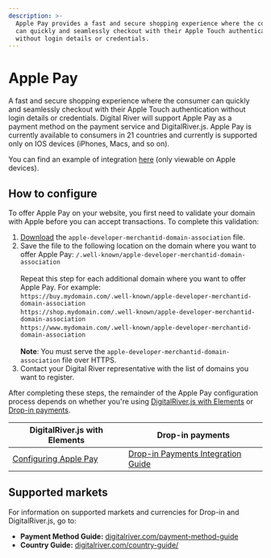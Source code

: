 ```yaml
---
description: >-
  Apple Pay provides a fast and secure shopping experience where the consumer
  can quickly and seamlessly checkout with their Apple Touch authentication
  without login details or credentials.
---
```


# Apple Pay

A fast and secure shopping experience where the consumer can quickly and seamlessly checkout with their Apple Touch authentication without login details or credentials. Digital River will support Apple Pay as a payment method on the payment service and DigitalRiver.js. Apple Pay is currently available to consumers in 21 countries and currently is supported only on IOS devices (iPhones, Macs, and so on).&#x20;

You can find an example of integration [here](https://drh.img.digitalriver.com/DRHM/Storefront/Site/drdod15/pb/multimedia/applepay.html) (only viewable on Apple devices).

## How to configure

To offer Apple Pay on your website, you first need to validate your domain with Apple before you can accept transactions. To complete this validation:

1. [Download](https://drapi.io/docs/apple-pay/apple-developer-merchantid-domain-association) the `apple-developer-merchantid-domain-association` file.
2. Save the file to the following location on the domain where you want to offer Apple Pay: `/.well-known/apple-developer-merchantid-domain-association` \
   \
   Repeat this step for each additional domain where you want to offer Apple Pay. For example:\
   `https://buy.mydomain.com/.well-known/apple-developer-merchantid-domain-association`\
   `https://shop.mydomain.com/.well-known/apple-developer-merchantid-domain-association`\
   `https://www.mydomain.com/.well-known/apple-developer-merchantid-domain-association` \
   \
   **Note**: You must serve the `apple-developer-merchantid-domain-association` file over HTTPS.
3. Contact your Digital River representative with the list of domains you want to register.

After completing these steps, the remainder of the Apple Pay configuration process depends on whether you're using [DigitalRiver.js with Elements](../payments-solutions/digitalriver.js/) or[ Drop-in payments](../payments-solutions/drop-in/).

| DigitalRiver.js with Elements                                                               | Drop-in payments                                                                                 |
| ------------------------------------------------------------------------------------------- | ------------------------------------------------------------------------------------------------ |
| [Configuring Apple Pay](../payments-solutions/digitalriver.js/payment-methods/apple-pay.md) | [Drop-in Payments Integration Guide](../payments-solutions/drop-in/drop-in-integration-guide.md) |

## Supported markets <a href="#supported-geographies" id="supported-geographies"></a>

For information on supported markets and currencies for Drop-in and DigitalRiver.js, go to:&#x20;

* **Payment Method Guide:** [digitalriver.com/payment-method-guide](https://www.digitalriver.com/payment-method-guide/)
* **Country Guide:** [digitalriver.com/country-guide/](https://www.digitalriver.com/country-guide/)
